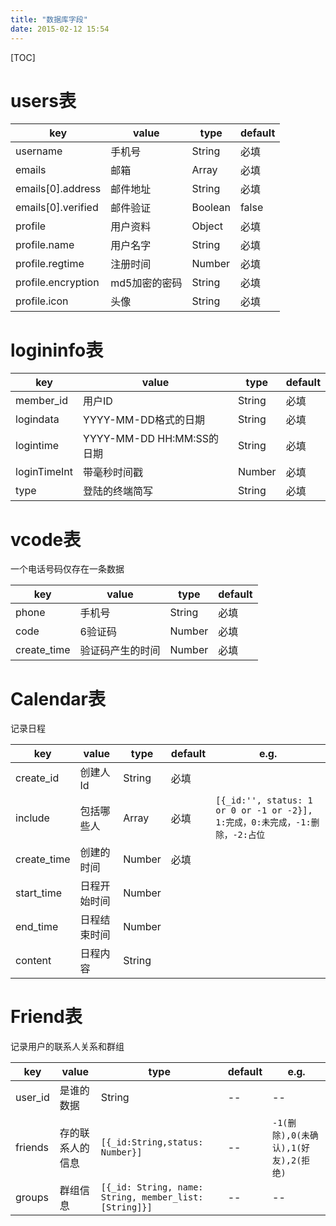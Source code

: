 ```yaml
---
title: "数据库字段"
date: 2015-02-12 15:54
---
```

[TOC]

users表
===========
| key        | value   | type | default |
| --------   | -----  | ----- | ------ | 
| username     | 手机号 | String | 必填 |
| emails     |   邮箱   | Array | 必填 |
| emails[0].address | 邮件地址 | String | 必填 |
| emails[0].verified | 邮件验证 | Boolean | false |
| profile         |    用户资料    | Object | 必填 |
| profile.name | 用户名字 | String | 必填 |
| profile.regtime | 注册时间 | Number | 必填 |
| profile.encryption | md5加密的密码 | String | 必填 |
| profile.icon | 头像 | String | 必填 |

logininfo表
============
| key        | value   | type | default |
| --------   | -----  | ----- | ------ | 
| member_id     | 用户ID | String | 必填 |
| logindata     |   YYYY-MM-DD格式的日期   | String | 必填 |
| logintime | YYYY-MM-DD HH:MM:SS的日期 | String | 必填 |
| loginTimeInt | 带毫秒时间戳 | Number | 必填 |
| type         |    登陆的终端简写    | String | 必填 |

vcode表
===========
一个电话号码仅存在一条数据

| key        | value   | type | default |
| --------   | -----  | ----- | ------ | 
| phone     | 手机号 | String | 必填 |
| code     |  6验证码  | Number | 必填 |
| create_time | 验证码产生的时间 | Number | 必填 |

Calendar表
=============
记录日程

| key        | value   | type | default | e.g. | 
| --------   | -----  | ----- | ------ | ------ |
| create_id     | 创建人Id | String | 必填 |
| include     |  包括哪些人  | Array | 必填 | `[{_id:'', status: 1 or 0 or -1 or -2}], 1:完成，0:未完成，-1:删除，-2:占位`|
| create_time | 创建的时间 | Number | 必填 |
| start_time | 日程开始时间 | Number |
| end_time | 日程结束时间 | Number |
| content | 日程内容 | String |


Friend表
==============
记录用户的联系人关系和群组

| key | value | type | default | e.g. |
| ----- | --- | ---- | ------ | ----- |
| user_id | 是谁的数据 | String | -- | -- |
| friends | 存的联系人的信息 | `[{_id:String,status: Number}]` | --  | `-1(删除),0(未确认),1(好友),2(拒绝)` |
| groups | 群组信息 | `[{_id: String, name: String, member_list: [String]}]` | --  | -- |
